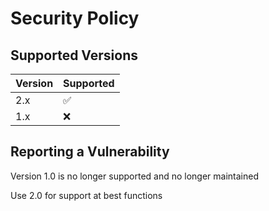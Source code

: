 # Security Policy

## Supported Versions


| Version | Supported          |
| ------- | ------------------ |
| 2.x     | :white_check_mark: |
| 1.x     | :x:                |

## Reporting a Vulnerability

Version 1.0 is no longer supported and no longer maintained

Use 2.0 for support at best functions
